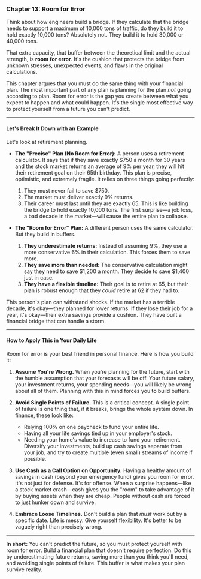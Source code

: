 ### **Chapter 13: Room for Error**

Think about how engineers build a bridge. If they calculate that the bridge needs to support a maximum of 10,000 tons of traffic, do they build it to hold exactly 10,000 tons? Absolutely not. They build it to hold 30,000 or 40,000 tons.

That extra capacity, that buffer between the theoretical limit and the actual strength, is **room for error**. It's the cushion that protects the bridge from unknown stresses, unexpected events, and flaws in the original calculations.

This chapter argues that you must do the same thing with your financial plan. The most important part of any plan is planning for the plan *not* going according to plan. Room for error is the gap you create between what you expect to happen and what could happen. It's the single most effective way to protect yourself from a future you can't predict.

---

#### **Let's Break It Down with an Example**

Let's look at retirement planning.

*   **The "Precise" Plan (No Room for Error):** A person uses a retirement calculator. It says that if they save exactly $750 a month for 30 years and the stock market returns an average of 9% per year, they will hit their retirement goal on their 65th birthday. This plan is precise, optimistic, and extremely fragile. It relies on three things going perfectly:
    1.  They must never fail to save $750.
    2.  The market must deliver exactly 9% returns.
    3.  Their career must last until they are exactly 65.
    This is like building the bridge to hold exactly 10,000 tons. The first surprise—a job loss, a bad decade in the market—will cause the entire plan to collapse.

*   **The "Room for Error" Plan:** A different person uses the same calculator. But they build in buffers.
    1.  **They underestimate returns:** Instead of assuming 9%, they use a more conservative 6% in their calculation. This forces them to save more.
    2.  **They save more than needed:** The conservative calculation might say they need to save $1,200 a month. They decide to save $1,400 just in case.
    3.  **They have a flexible timeline:** Their goal is to retire at 65, but their plan is robust enough that they *could* retire at 62 if they had to.

This person's plan can withstand shocks. If the market has a terrible decade, it's okay—they planned for lower returns. If they lose their job for a year, it's okay—their extra savings provide a cushion. They have built a financial bridge that can handle a storm.

---

#### **How to Apply This in Your Daily Life**

Room for error is your best friend in personal finance. Here is how you build it:

1.  **Assume You're Wrong.** When you're planning for the future, start with the humble assumption that your forecasts will be off. Your future salary, your investment returns, your spending needs—you will likely be wrong about all of them. Planning with this in mind forces you to build buffers.

2.  **Avoid Single Points of Failure.** This is a critical concept. A single point of failure is one thing that, if it breaks, brings the whole system down. In finance, these look like:
    *   Relying 100% on one paycheck to fund your entire life.
    *   Having all your life savings tied up in your employer's stock.
    *   Needing your home's value to increase to fund your retirement.
    Diversify your investments, build up cash savings separate from your job, and try to create multiple (even small) streams of income if possible.

3.  **Use Cash as a Call Option on Opportunity.** Having a healthy amount of savings in cash (beyond your emergency fund) gives you room for error. It's not just for defense. It's for offense. When a surprise happens—like a stock market crash—cash gives you the "room" to take advantage of it by buying assets when they are cheap. People without cash are forced to just hunker down and survive.

4.  **Embrace Loose Timelines.** Don't build a plan that *must* work out by a specific date. Life is messy. Give yourself flexibility. It's better to be vaguely right than precisely wrong.

---
**In short:** You can't predict the future, so you must protect yourself with room for error. Build a financial plan that doesn't require perfection. Do this by underestimating future returns, saving more than you think you'll need, and avoiding single points of failure. This buffer is what makes your plan survive reality.
